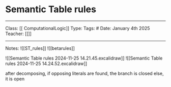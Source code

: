 # Semantic Table rules
___
Class: [[ ComputationalLogic]]
Type: 
Tags: # 
Date: January 4th 2025
Teacher: [[]]
___

Notes:
![[ST_rules]]
![[betarules]]

![[Semantic Table rules 2024-11-25 14.21.45.excalidraw]]
![[Semantic Table rules 2024-11-25 14.24.52.excalidraw]]


after decomposing, if opposing literals are found, the branch is closed 
else, it is open
